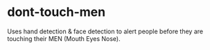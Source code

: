 # dont-touch-men

Uses hand detection &amp; face detection to alert people before they are touching their MEN (Mouth Eyes Nose).
